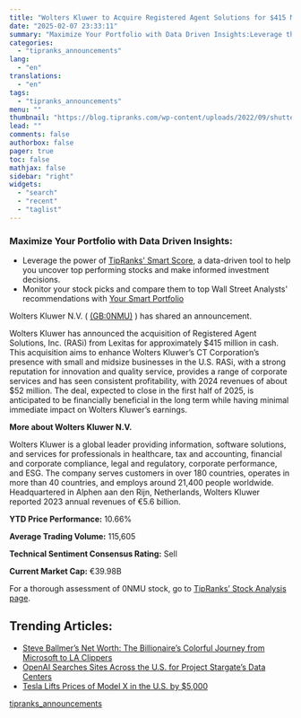 ```yaml
---
title: "Wolters Kluwer to Acquire Registered Agent Solutions for $415 Million"
date: "2025-02-07 23:33:11"
summary: "Maximize Your Portfolio with Data Driven Insights:Leverage the power of TipRanks' Smart Score, a data-driven tool to help you uncover top performing stocks and make informed investment decisions. Monitor your stock picks and compare them to top Wall Street Analysts' recommendations with Your Smart PortfolioWolters Kluwer N.V. ( (GB:0NMU) )..."
categories:
  - "tipranks_announcements"
lang:
  - "en"
translations:
  - "en"
tags:
  - "tipranks_announcements"
menu: ""
thumbnail: "https://blog.tipranks.com/wp-content/uploads/2022/09/shutterstock_212123620-750x406.jpg"
lead: ""
comments: false
authorbox: false
pager: true
toc: false
mathjax: false
sidebar: "right"
widgets:
  - "search"
  - "recent"
  - "taglist"
---
```


### Maximize Your Portfolio with Data Driven Insights:

* Leverage the power of [TipRanks' Smart Score](https://www.tipranks.com/screener/top-smart-score-stocks), a data-driven tool to help you uncover top performing stocks and make informed investment decisions.
* Monitor your stock picks and compare them to top Wall Street Analysts' recommendations with  [Your Smart Portfolio](https://www.tipranks.com/smart-portfolio/holdings)

Wolters Kluwer N.V. ( [(GB:0NMU)](https://www.tipranks.com/stocks/gb:0nmu) ) has shared an announcement.

Wolters Kluwer has announced the acquisition of Registered Agent Solutions, Inc. (RASi) from Lexitas for approximately $415 million in cash. This acquisition aims to enhance Wolters Kluwer’s CT Corporation’s presence with small and midsize businesses in the U.S. RASi, with a strong reputation for innovation and quality service, provides a range of corporate services and has seen consistent profitability, with 2024 revenues of about $52 million. The deal, expected to close in the first half of 2025, is anticipated to be financially beneficial in the long term while having minimal immediate impact on Wolters Kluwer’s earnings.

**More about Wolters Kluwer N.V.**

Wolters Kluwer is a global leader providing information, software solutions, and services for professionals in healthcare, tax and accounting, financial and corporate compliance, legal and regulatory, corporate performance, and ESG. The company serves customers in over 180 countries, operates in more than 40 countries, and employs around 21,400 people worldwide. Headquartered in Alphen aan den Rijn, Netherlands, Wolters Kluwer reported 2023 annual revenues of €5.6 billion.

**YTD Price Performance:** 10.66%

**Average Trading Volume:** 115,605

**Technical Sentiment Consensus Rating:** Sell

**Current Market Cap:** €39.98B

For a thorough assessment of 0NMU stock, go to [TipRanks’ Stock Analysis page](https://www.tipranks.com/stocks/gb:0nmu/stock-analysis).

Trending Articles:
------------------

* [Steve Ballmer’s Net Worth: The Billionaire’s Colorful Journey from Microsoft to LA Clippers](https://www.tipranks.com/news/steve-ballmers-net-worth-the-billionaires-colorful-journey-from-microsoft-to-la-clippers)
* [OpenAI Searches Sites Across the U.S. for Project Stargate’s Data Centers](https://www.tipranks.com/news/openai-searches-sites-across-the-u-s-for-project-stargates-data-centers)
* [Tesla Lifts Prices of Model X in the U.S. by $5,000](https://www.tipranks.com/news/tesla-lifts-prices-of-model-x-in-the-u-s-by-5000)

[tipranks_announcements](https://www.tipranks.com/news/company-announcements/wolters-kluwer-to-acquire-registered-agent-solutions-for-415-million)
